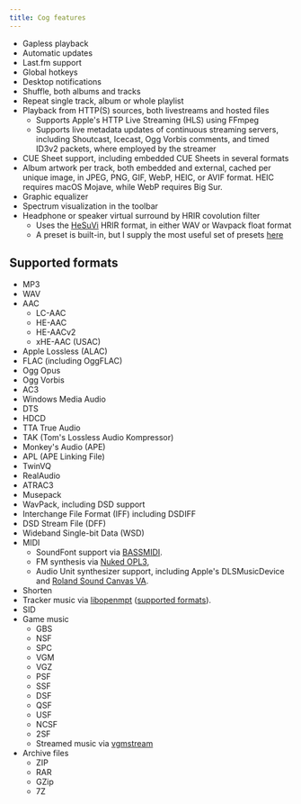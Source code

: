 ```yaml
---
title: Cog features
---
```


*   Gapless playback
*   Automatic updates
*   Last.fm support
*   Global hotkeys
*   Desktop notifications
*   Shuffle, both albums and tracks
*   Repeat single track, album or whole playlist
*   Playback from HTTP(S) sources, both livestreams and hosted files
    *   Supports Apple's HTTP Live Streaming (HLS) using FFmpeg
    *   Supports live metadata updates of continuous streaming servers, including Shoutcast, Icecast, Ogg Vorbis comments, and timed ID3v2 packets, where employed by the streamer
*   CUE Sheet support, including embedded CUE Sheets in several formats
*   Album artwork per track, both embedded and external, cached per unique image, in JPEG, PNG, GIF, WebP, HEIC, or AVIF format. HEIC requires macOS Mojave, while WebP requires Big Sur.
*   Graphic equalizer
*   Spectrum visualization in the toolbar
*   Headphone or speaker virtual surround by HRIR covolution filter
    *   Uses the [HeSuVi](https://sourceforge.net/projects/hesuvi/) HRIR format, in either WAV or Wavpack float format
    *   A preset is built-in, but I supply the most useful set of presets [here](https://cogcdn.cog.losno.co/HeSuVi-hrir-basic.zip)

Supported formats
-----------------

*   MP3
*   WAV
*   AAC
    *   LC-AAC
    *   HE-AAC
    *   HE-AACv2
    *   xHE-AAC (USAC)
*   Apple Lossless (ALAC)
*   FLAC (including OggFLAC)
*   Ogg Opus
*   Ogg Vorbis
*   AC3
*   Windows Media Audio
*   DTS
*   HDCD
*   TTA True Audio
*   TAK (Tom's Lossless Audio Kompressor)
*   Monkey's Audio (APE)
*   APL (APE Linking File)
*   TwinVQ
*   RealAudio
*   ATRAC3
*   Musepack
*   WavPack, including DSD support
*   Interchange File Format (IFF) including DSDIFF
*   DSD Stream File (DFF)
*   Wideband Single-bit Data (WSD)
*   MIDI
    *   SoundFont support via [BASSMIDI](http://www.un4seen.com/bass.html).
    *   FM synthesis via [Nuked OPL3](https://nukeykt.retrohost.net/),
    *   Audio Unit synthesizer support, including Apple's DLSMusicDevice and [Roland Sound Canvas VA](https://www.roland.com/us/products/rc_sound_canvas_va/).
*   Shorten
*   Tracker music via [libopenmpt](https://lib.openmpt.org/libopenmpt/) ([supported formats](https://openmpt.org/features#modules)).
*   SID
*   Game music
    *   GBS
    *   NSF
    *   SPC
    *   VGM
    *   VGZ
    *   PSF
    *   SSF
    *   DSF
    *   QSF
    *   USF
    *   NCSF
    *   2SF
    *   Streamed music via [vgmstream](https://vgmstream.org)
*   Archive files
    *   ZIP
    *   RAR
    *   GZip
    *   7Z
